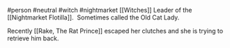 #person #neutral #witch #nightmarket
[[Witches]] Leader of the [[Nightmarket Flotilla]].  Sometimes called the Old Cat Lady.

Recently [[Rake, The Rat Prince]] escaped her clutches and she is trying to retrieve him back.